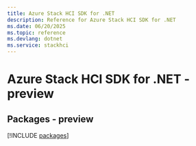 ```yaml
---
title: Azure Stack HCI SDK for .NET
description: Reference for Azure Stack HCI SDK for .NET
ms.date: 06/20/2025
ms.topic: reference
ms.devlang: dotnet
ms.service: stackhci
---
```

# Azure Stack HCI SDK for .NET - preview
## Packages - preview
[!INCLUDE [packages](stack-hci-index.md)]